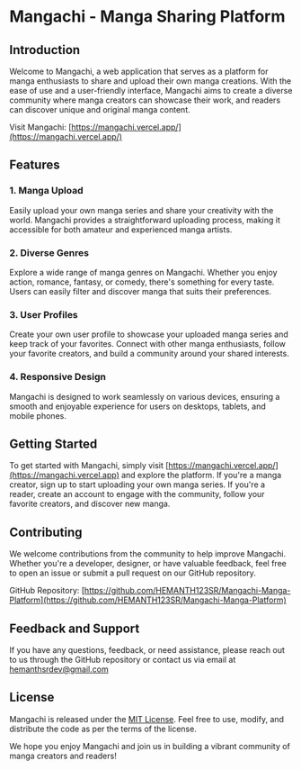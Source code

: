 # Mangachi - Manga Sharing Platform

## Introduction

Welcome to Mangachi, a web application that serves as a platform for manga enthusiasts to share and upload their own manga creations. With the ease of use and a user-friendly interface, Mangachi aims to create a diverse community where manga creators can showcase their work, and readers can discover unique and original manga content.

Visit Mangachi: [https://mangachi.vercel.app/](https://mangachi.vercel.app/)

## Features

### 1. Manga Upload

Easily upload your own manga series and share your creativity with the world. Mangachi provides a straightforward uploading process, making it accessible for both amateur and experienced manga artists.

### 2. Diverse Genres

Explore a wide range of manga genres on Mangachi. Whether you enjoy action, romance, fantasy, or comedy, there's something for every taste. Users can easily filter and discover manga that suits their preferences.

### 3. User Profiles

Create your own user profile to showcase your uploaded manga series and keep track of your favorites. Connect with other manga enthusiasts, follow your favorite creators, and build a community around your shared interests.

### 4. Responsive Design

Mangachi is designed to work seamlessly on various devices, ensuring a smooth and enjoyable experience for users on desktops, tablets, and mobile phones.

## Getting Started

To get started with Mangachi, simply visit [https://mangachi.vercel.app/](https://mangachi.vercel.app) and explore the platform. If you're a manga creator, sign up to start uploading your own manga series. If you're a reader, create an account to engage with the community, follow your favorite creators, and discover new manga.

## Contributing

We welcome contributions from the community to help improve Mangachi. Whether you're a developer, designer, or have valuable feedback, feel free to open an issue or submit a pull request on our GitHub repository.

GitHub Repository: [https://github.com/HEMANTH123SR/Mangachi-Manga-Platform](https://github.com/HEMANTH123SR/Mangachi-Manga-Platform)

## Feedback and Support

If you have any questions, feedback, or need assistance, please reach out to us through the GitHub repository or contact us via email at hemanthsrdev@gmail.com

## License

Mangachi is released under the [MIT License](LICENSE.md). Feel free to use, modify, and distribute the code as per the terms of the license.

We hope you enjoy Mangachi and join us in building a vibrant community of manga creators and readers!
